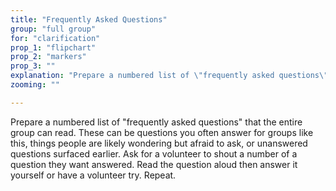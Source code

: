 ```yaml
---
title: "Frequently Asked Questions"
group: "full group"
for: "clarification"
prop_1: "flipchart"
prop_2: "markers"
prop_3: ""
explanation: "Prepare a numbered list of \"frequently asked questions\" that the entire group can read. These can be questions you often answer for groups like this, things people are likely wondering but afraid to ask, or unanswered questions surfaced earlier. Ask for a volunteer to shout a number of a question they want answered. Read the question aloud then answer it yourself or have a volunteer try. Repeat."
zooming: ""

---
```


Prepare a numbered list of "frequently asked questions" that the entire group can read. These can be questions you often answer for groups like this, things people are likely wondering but afraid to ask, or unanswered questions surfaced earlier. Ask for a volunteer to shout a number of a question they want answered. Read the question aloud then answer it yourself or have a volunteer try. Repeat.
